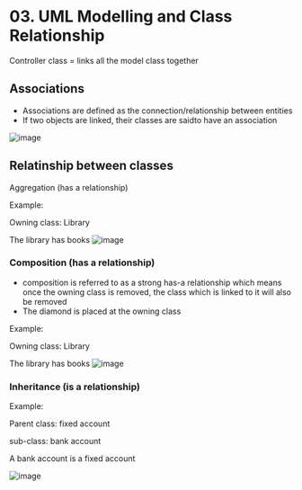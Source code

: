 # 03. UML Modelling and Class Relationship

Controller class = links all the model class together


## Associations
- Associations are defined as the connection/relationship between entities
- If two objects are linked, their classes are saidto have an association

![image](https://github.com/Fong20/Learning-repository/assets/150316121/133531da-65f1-494c-a850-ba0764e3d362)


## Relatinship between classes
Aggregation (has a relationship)

Example:

Owning class: Library

The library has books
![image](https://github.com/Fong20/Learning-repository/assets/150316121/c67bb652-9d2d-4688-b165-ec29fdc6c2c5)

### Composition (has a relationship)
- composition is referred to as a strong has-a relationship which means once the owning class is removed, the class which is linked to it will also be removed
- The diamond is placed at the owning class

Example:

Owning class: Library

The library has books
![image](https://github.com/Fong20/Learning-repository/assets/150316121/f574e9e5-6640-414f-b28a-672a7c57df7b)

### Inheritance (is a relationship)

Example:

Parent class: fixed account

sub-class: bank account

A bank account is a fixed account

![image](https://github.com/Fong20/Learning-repository/assets/150316121/2fa743de-f8ec-4b21-bc6c-77017283d507)



